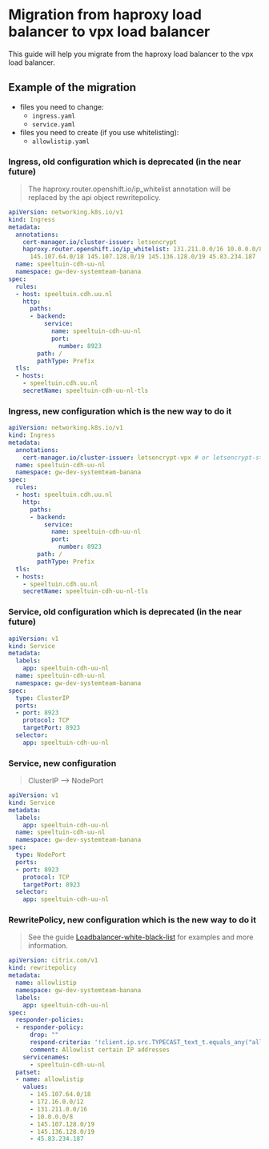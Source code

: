 # Migration from haproxy load balancer to vpx load balancer
 This guide will help you migrate from the haproxy load balancer to the vpx load balancer.

## Example of the migration

- files you need to change:
  - `ingress.yaml`
  - `service.yaml`
- files you need to create (if you use whitelisting):
  - `allowlistip.yaml`

### Ingress, old configuration which is deprecated (in the near future)
> The haproxy.router.openshift.io/ip_whitelist annotation will be replaced by the api object rewritepolicy.

```yaml
apiVersion: networking.k8s.io/v1
kind: Ingress
metadata:
  annotations:
    cert-manager.io/cluster-issuer: letsencrypt
    haproxy.router.openshift.io/ip_whitelist: 131.211.0.0/16 10.0.0.0/8 172.16.0.0/12
      145.107.64.0/18 145.107.128.0/19 145.136.128.0/19 45.83.234.187
  name: speeltuin-cdh-uu-nl
  namespace: gw-dev-systemteam-banana
spec:
  rules:
  - host: speeltuin.cdh.uu.nl
    http:
      paths:
      - backend:
          service:
            name: speeltuin-cdh-uu-nl
            port:
              number: 8923
        path: /
        pathType: Prefix
  tls:
  - hosts:
    - speeltuin.cdh.uu.nl
    secretName: speeltuin-cdh-uu-nl-tls
```

### Ingress, new configuration which is the new way to do it
```yaml
apiVersion: networking.k8s.io/v1
kind: Ingress
metadata:
  annotations:
    cert-manager.io/cluster-issuer: letsencrypt-vpx # or letsencrypt-staging-vpx, for prd use harica
  name: speeltuin-cdh-uu-nl
  namespace: gw-dev-systemteam-banana
spec:
  rules:
  - host: speeltuin.cdh.uu.nl
    http:
      paths:
      - backend:
          service:
            name: speeltuin-cdh-uu-nl
            port:
              number: 8923
        path: /
        pathType: Prefix
  tls:
  - hosts:
    - speeltuin.cdh.uu.nl
    secretName: speeltuin-cdh-uu-nl-tls
```

### Service, old configuration which is deprecated (in the near future)

```yaml
apiVersion: v1
kind: Service
metadata:
  labels:
    app: speeltuin-cdh-uu-nl
  name: speeltuin-cdh-uu-nl
  namespace: gw-dev-systemteam-banana
spec:
  type: ClusterIP
  ports:
  - port: 8923
    protocol: TCP
    targetPort: 8923
  selector:
    app: speeltuin-cdh-uu-nl
```

### Service, new configuration
> ClusterIP --> NodePort

```yaml
apiVersion: v1
kind: Service
metadata:
  labels:
    app: speeltuin-cdh-uu-nl
  name: speeltuin-cdh-uu-nl
  namespace: gw-dev-systemteam-banana
spec:
  type: NodePort
  ports:
  - port: 8923
    protocol: TCP
    targetPort: 8923
  selector:
    app: speeltuin-cdh-uu-nl
```

### RewritePolicy, new configuration which is the new way to do it
> See the guide [Loadbalancer-white-black-list](loadbalancer-white-black-list.md) for examples and more information.

```yaml
apiVersion: citrix.com/v1
kind: rewritepolicy
metadata:
  name: allowlistip
  namespace: gw-dev-systemteam-banana
  labels:
    app: speeltuin-cdh-uu-nl
spec:
  responder-policies:
  - responder-policy:
      drop: ""
      respond-criteria: '!client.ip.src.TYPECAST_text_t.equals_any("allowlistip")'
      comment: Allowlist certain IP addresses
    servicenames:
      - speeltuin-cdh-uu-nl
  patset:
  - name: allowlistip
    values:
      - 145.107.64.0/18 
      - 172.16.0.0/12
      - 131.211.0.0/16
      - 10.0.0.0/8
      - 145.107.128.0/19
      - 145.136.128.0/19
      - 45.83.234.187
```
